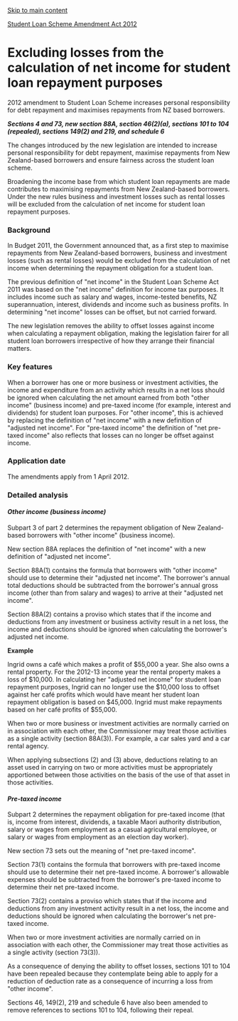 [Skip to main content](#main-content-tt)

[Student Loan Scheme Amendment Act 2012](/new-legislation/act-articles/student-loan-scheme-amendment-act-2012 "Student Loan Scheme Amendment Act 2012")

Excluding losses from the calculation of net income for student loan repayment purposes
=======================================================================================

2012 amendment to Student Loan Scheme increases personal responsibility for debt repayment and maximises repayments from NZ based borrowers.

_**Sections 4 and 73, new section 88A, section 46(2)(a), sections 101 to 104 (repealed), sections 149(2) and 219, and schedule 6**_

The changes introduced by the new legislation are intended to increase personal responsibility for debt repayment, maximise repayments from New Zealand-based borrowers and ensure fairness across the student loan scheme.

Broadening the income base from which student loan repayments are made contributes to maximising repayments from New Zealand-based borrowers. Under the new rules business and investment losses such as rental losses will be excluded from the calculation of net income for student loan repayment purposes.

### Background

In Budget 2011, the Government announced that, as a first step to maximise repayments from New Zealand-based borrowers, business and investment losses (such as rental losses) would be excluded from the calculation of net income when determining the repayment obligation for a student loan.

The previous definition of "net income" in the Student Loan Scheme Act 2011 was based on the "net income" definition for income tax purposes. It includes income such as salary and wages, income-tested benefits, NZ superannuation, interest, dividends and income such as business profits. In determining "net income" losses can be offset, but not carried forward.

The new legislation removes the ability to offset losses against income when calculating a repayment obligation, making the legislation fairer for all student loan borrowers irrespective of how they arrange their financial matters.

### Key features

When a borrower has one or more business or investment activities, the income and expenditure from an activity which results in a net loss should be ignored when calculating the net amount earned from both "other income" (business income) and pre-taxed income (for example, interest and dividends) for student loan purposes. For "other income", this is achieved by replacing the definition of "net income" with a new definition of "adjusted net income". For "pre-taxed income" the definition of "net pre-taxed income" also reflects that losses can no longer be offset against income.

### Application date

The amendments apply from 1 April 2012.

### Detailed analysis

#### _Other income (business income)_

Subpart 3 of part 2 determines the repayment obligation of New Zealand-based borrowers with "other income" (business income).

New section 88A replaces the definition of "net income" with a new definition of "adjusted net income".

Section 88A(1) contains the formula that borrowers with "other income" should use to determine their "adjusted net income". The borrower's annual total deductions should be subtracted from the borrower's annual gross income (other than from salary and wages) to arrive at their "adjusted net income".

Section 88A(2) contains a proviso which states that if the income and deductions from any investment or business activity result in a net loss, the income and deductions should be ignored when calculating the borrower's adjusted net income.

**Example**

Ingrid owns a café which makes a profit of $55,000 a year. She also owns a rental property. For the 2012-13 income year the rental property makes a loss of $10,000. In calculating her "adjusted net income" for student loan repayment purposes, Ingrid can no longer use the $10,000 loss to offset against her café profits which would have meant her student loan repayment obligation is based on $45,000. Ingrid must make repayments based on her café profits of $55,000.

When two or more business or investment activities are normally carried on in association with each other, the Commissioner may treat those activities as a single activity (section 88A(3)). For example, a car sales yard and a car rental agency.

When applying subsections (2) and (3) above, deductions relating to an asset used in carrying on two or more activities must be appropriately apportioned between those activities on the basis of the use of that asset in those activities.

#### _Pre-taxed income_

Subpart 2 determines the repayment obligation for pre-taxed income (that is, income from interest, dividends, a taxable Maori authority distribution, salary or wages from employment as a casual agricultural employee, or salary or wages from employment as an election day worker).

New section 73 sets out the meaning of "net pre-taxed income".

Section 73(1) contains the formula that borrowers with pre-taxed income should use to determine their net pre-taxed income. A borrower's allowable expenses should be subtracted from the borrower's pre-taxed income to determine their net pre-taxed income.

Section 73(2) contains a proviso which states that if the income and deductions from any investment activity result in a net loss, the income and deductions should be ignored when calculating the borrower's net pre-taxed income.

When two or more investment activities are normally carried on in association with each other, the Commissioner may treat those activities as a single activity (section 73(3)).

As a consequence of denying the ability to offset losses, sections 101 to 104 have been repealed because they contemplate being able to apply for a reduction of deduction rate as a consequence of incurring a loss from "other income".

Sections 46, 149(2), 219 and schedule 6 have also been amended to remove references to sections 101 to 104, following their repeal.